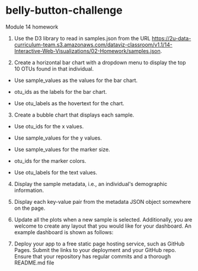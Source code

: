 # belly-button-challenge
Module 14 homework


1. Use the D3 library to read in samples.json from the URL https://2u-data-curriculum-team.s3.amazonaws.com/dataviz-classroom/v1.1/14-Interactive-Web-Visualizations/02-Homework/samples.json.

2. Create a horizontal bar chart with a dropdown menu to display the top 10 OTUs found in that individual.

- Use sample_values as the values for the bar chart.

-  otu_ids as the labels for the bar chart.

- Use otu_labels as the hovertext for the chart.


3. Create a bubble chart that displays each sample.

- Use otu_ids for the x values.

- Use sample_values for the y values.

- Use sample_values for the marker size.

-  otu_ids for the marker colors.

- Use otu_labels for the text values.


4. Display the sample metadata, i.e., an individual's demographic information.

5. Display each key-value pair from the metadata JSON object somewhere on the page.

6. Update all the plots when a new sample is selected. Additionally, you are welcome to create any layout that you would like for your dashboard. An example dashboard is shown as follows:

7. Deploy your app to a free static page hosting service, such as GitHub Pages. Submit the links to your deployment and your GitHub repo. Ensure that your repository has regular commits and a thorough README.md file
